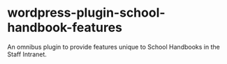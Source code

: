 # wordpress-plugin-school-handbook-features
An omnibus plugin to provide features unique to School Handbooks in the Staff Intranet.